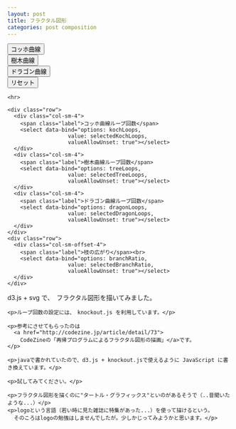```yaml
---
layout: post
title: フラクタル図形
categories: post composition
---
```


<div class="row">
  <div class="col-sm-6">
    <div id="svg"></div>
    <div class="col-sm-3">
      <button class="btn btn-info" data-bind="click:koch">コッホ曲線</button>
    </div>
    <div class="col-sm-3">
      <button class="btn btn-info" data-bind="click:tree">樹木曲線</button>
    </div>
    <div class="col-sm-3">
      <button class="btn btn-info" data-bind="click:dragon">ドラゴン曲線</button>
    </div>
    <div class="col-sm-3"><button class="btn btn-info" id="reset">リセット</button></div>

    <hr>

    <div class="row">
      <div class="col-sm-4">
        <span class="label">コッホ曲線ループ回数</span>
        <select data-bind="options: kochLoops,
                       value: selectedKochLoops,
                       valueAllowUnset: true"></select>
      </div>
      <div class="col-sm-4">
        <span class="label">樹木曲線ループ回数</span>
        <select data-bind="options: treeLoops,
                       value: selectedTreeLoops,
                       valueAllowUnset: true"></select>
      </div>
      <div class="col-sm-4">
        <span class="label">ドラゴン曲線ループ回数</span>
        <select data-bind="options: dragonLoops,
                       value: selectedDragonLoops,
                       valueAllowUnset: true"></select>
      </div>
    </div>
    <div class="row">
      <div class="col-sm-offset-4">
        <span class="label">枝の広がり</span><br>
        <select data-bind="options: branchRatio,
                       value: selectedBranchRatio,
                       valueAllowUnset: true"></select>
      </div>
    </div>


  </div>
  <div class="col-sm-6">
    <p>d3.js + svg で、　フラクタル図形を描いてみました。</p>

    <p>ループ回数の設定には、　knockout.js を利用しています。</p>

    <p>参考にさせてもらったのは
      <a href="http://codezine.jp/article/detail/73">
        CodeZineの「再帰プログラムによるフラクタル図形の描画」</a>です。
    </p>

    <p>javaで書かれていたので、d3.js + knockout.jsで使えるように JavaScript に書き換えています。</p>

    <p>試してみてください。</p>

    <p>フラクタル図形を描くのに"タートル・グラフィックス"といのがあるそうで（..昔聞いたような...）</p>
    <p>logoという言語（若い時に見た雑誌に特集があった...）を使って描けるという。
      そのころはlogoの勉強はしませんでしたが。少しかじってみようかと思います。</p>

  </div>	
</div>

<script src="http://d3js.org/d3.v3.min.js" charset="utf-8"></script>
<script src="{{site.url}}/js/knockout-3.1.0.js" charset="utf-8"></script>
<script>

function Point(x, y){
  this.x = x;
  this.y = y;
  return this;
};


var bgColor = "black"; // 背景色
var lineColor = "gold";

/** svg空間作成 */
var svg =  d3.select("#svg")
                      .append("svg")
                      .attr("width", 500)
                      .attr("height", 500)
                      .style("background",bgColor);


d3.select("#reset").on("click",function(){
  svg.selectAll("line").remove();
});                      

/**
  ApplicationViewModel
**/
function AppViewModel() {
  
  // Non-editable catalog data - would come from the server
  kochLoops = ['0', '1', '2', '3', '4'];
  selectedKochLoops = ko.observable('3');
  treeLoops = ['3', '4', '5', '6', '7'];
  selectedTreeLoops = ko.observable('3');
  branchRatio = ['0.7', '0.8', '0.9'];
  selectedBranchRatio = ko.observable('0.7');

  dragonLoops = ['0', '1', '2', '3', '4','5', '6', '7', '8', '9', '10','12','15'];
  selectedDragonLoops = ko.observable('8');


  /*************************************
    click event 
  **************************************/
  // コッホ曲線
  self.koch = function() {
    var P = new Point(100, 160);
    var Q = new Point(400, 160);
    var R = new Point(250, 420);
    drawKoch(P,Q,selectedKochLoops());
    drawKoch(Q,R,selectedKochLoops());
    drawKoch(R,P,selectedKochLoops());

    function drawKoch(a,b,n){
      //メソッド内部で使用する３点を生成します
      var c=new Point(Math.floor((2*a.x+b.x)/3), Math.floor((2*a.y+b.y)/3));
      var d=new Point(Math.floor((a.x+2*b.x)/3), Math.floor((a.y+2*b.y)/3));

      var e=new Point(0,0);

      var xx,yy;
      var angle1,angle2,distance;

      xx=Math.round(b.x-a.x);
      yy=Math.round(-(b.y-a.y));

      distance=Math.sqrt(xx*xx+yy*yy)/Math.sqrt(3);

      if(xx>=0){  //元になる直線が右上がりの場合
         angle1=Math.atan(yy/xx)+Math.PI/6; 
         e.x=a.x+Math.floor((distance*Math.cos(angle1)));
         e.y=a.y-Math.floor((distance*Math.sin(angle1)));
      }
      else{       //元になる直線が右下がりの場合
         angle2=Math.atan(yy/xx)-Math.PI/6;
         e.x=b.x+Math.floor((distance*Math.cos(angle2)));
         e.y=b.y-Math.floor((distance*Math.sin(angle2)));
      };

      //最後なので、実際に線を引きます
      if(n<=0){
         svg.append("line")
            .attr("x1",a.x)
            .attr("y1",a.y)
            .attr("x2",c.x)
            .attr("y2",c.y)
            .style("stroke",lineColor); //点Aから点Cへ
         svg.append("line")
            .attr("x1",c.x)
            .attr("y1",c.y)
            .attr("x2",e.x)
            .attr("y2",e.y)
            .style("stroke",lineColor); //点Cから点Eへ
         svg.append("line")
            .attr("x1",e.x)
            .attr("y1",e.y)
            .attr("x2",d.x)
            .attr("y2",d.y)
            .style("stroke",lineColor); //点Eから点Dへ
         svg.append("line")
            .attr("x1",d.x)
            .attr("y1",d.y)
            .attr("x2",b.x)
            .attr("y2",b.y)
            .style("stroke",lineColor); //点Dから点Bへ
      }
      //最後ではないので、更にメソッドを呼び出します（再帰処理）
      else{
         drawKoch(a,c,n-1);    //点Aから点Cへ
         drawKoch(c,e,n-1);    //点Cから点Eへ
         drawKoch(e,d,n-1);    //点Eから点Dへ
         drawKoch(d,b,n-1);    //点Dから点Bへ
      };
   };     


  };

  // 樹木曲線
  self.tree = function() {
    //３対の点を指定します
    var P=new Point(250,400);
    var Q=new Point(250,100);

    //それぞれの対をなす２点間に樹木曲線を描きます
    drawTree(P,Q,selectedTreeLoops());

    //樹木曲線を描くメソッド
    function drawTree(a,b,n){

      var STEM_RATIO=0.25;
      var BRANCH_RATIO=selectedBranchRatio();
      
      var c=new Point(0,0);
      var d=new Point(0,0);
      var e=new Point(0,0);

      var sign;
      var xx,yy;
      var angle1,angle2,center_length,branch_length;
 
      xx=b.x-a.x;
      yy=-(b.y-a.y);

      angle1=Math.atan(yy/xx)+Math.PI/6;
      angle2=Math.atan(yy/xx)-Math.PI/6;

      center_length=Math.sqrt(xx*xx+yy*yy)*(1-STEM_RATIO);
      branch_length=BRANCH_RATIO*center_length;

      //元の直線が右下がりなら符号をマイナスにします
      sign=(xx>=0)? 1:-1;
      
      c.x=Math.floor((a.x+STEM_RATIO*xx));
      c.y=Math.floor((a.y-STEM_RATIO*yy));
      d.x=c.x+sign*Math.floor((branch_length*Math.cos(angle1)));
      d.y=c.y-sign*Math.floor((branch_length*Math.sin(angle1)));
      e.x=c.x+sign*Math.floor((branch_length*Math.cos(angle2)));
      e.y=c.y-sign*Math.floor((branch_length*Math.sin(angle2)));

     //幹の部分は再帰を行わないので、点Aから点Cへ実際に線を引きます
     svg.append("line")
        .attr("x1",a.x)
        .attr("y1",a.y)
        .attr("x2",c.x)
        .attr("y2",c.y)
        .style("stroke",lineColor);

     //最後なので、実際に線を引きます
     if(n<=0){
     svg.append("line")
        .attr("x1",c.x)
        .attr("y1",c.y)
        .attr("x2",b.x)
        .attr("y2",b.y)
        .style("stroke",lineColor); //中央部（点Cから点Bへ）

     svg.append("line")
        .attr("x1",c.x)
        .attr("y1",c.y)
        .attr("x2",d.x)
        .attr("y2",d.y)
        .style("stroke",lineColor); //中央部（点Cから点Dへ）

     svg.append("line")
        .attr("x1",c.x)
        .attr("y1",c.y)
        .attr("x2",e.x)
        .attr("y2",e.y)
        .style("stroke",lineColor); //中央部（点Cから点Eへ）
      }
      //最後ではないので、更にメソッドを呼び出します（再帰処理）
      else{
         drawTree(c,b,n-1);   //中央部（点Cから点Bへ）
         drawTree(c,d,n-1);   //左の枝（点Cから点Dへ）
         drawTree(c,e,n-1);   //右の枝（点Cから点Eへ）        
      }
   };

  };

  // ドラゴン曲線
  self.dragon = function() {
    //出発点となる一対の点を指定します
    var P=new Point(170,140);
    var Q=new Point(400,350);

    //対となる二点の間にドラゴン曲線を描きます
    drawDragon(P,Q,selectedDragonLoops());
 
    //ドラゴン曲線を描くメソッド
    function drawDragon(a,b,n){

      var c=new Point(0,0);

      var xx,yy;
      xx=b.x-a.x;
      yy=-(b.y-a.y);

      c.x=a.x+(xx+yy)/2;
      c.y=b.y+(xx+yy)/2;

      //最後なので、実際に線を引きます
      if(n<=0){
       svg.append("line")
        .attr("x1",a.x)
        .attr("y1",a.y)
        .attr("x2",c.x)
        .attr("y2",c.y)
        .style("stroke",lineColor); //点Aから点Cへ

       svg.append("line")
        .attr("x1",b.x)
        .attr("y1",b.y)
        .attr("x2",c.x)
        .attr("y2",c.y)
        .style("stroke",lineColor); //点Bから点Cへ

      }
      //最後ではないので、さらにメソッドを呼び出します（再帰処理）
      else{
         drawDragon(a,c,n-1);    //点Aから点Cへ
         drawDragon(b,c,n-1);    //点Bから点Cへ
      }
   }   

  };

};

// Activates knockout.js
ko.applyBindings(new AppViewModel());

</script>